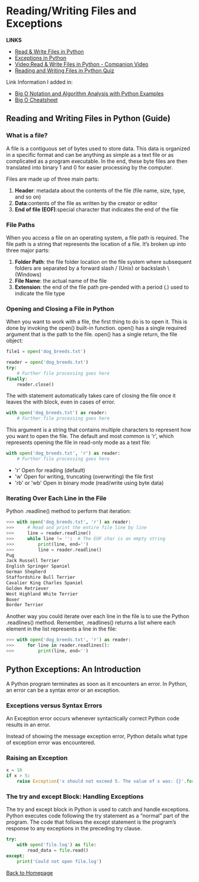 # Reading/Writing Files and Exceptions

**LINKS**

- [Read & Write Files in Python](https://realpython.com/read-write-files-python/)
- [Exceptions in Python](https://realpython.com/python-exceptions/)
- [Video:Read & Write Files in Python - Companion Video](https://realpython.com/courses/reading-and-writing-files-python/)
- [Reading and Writing Files in Python Quiz](https://realpython.com/quizzes/read-write-files-python/)

Link Information I added in:

- [Big O Notation and Algorithm Analysis with Python Examples](https://stackabuse.com/big-o-notation-and-algorithm-analysis-with-python-examples/)
- [Big O Cheatsheet](https://www.bigocheatsheet.com/)

## Reading and Writing Files in Python (Guide)


### What is a file?

A file is a contiguous set of bytes used to store data. This data is organized in a specific format and can be anything as simple as a text file or as complicated as a program executable. In the end, these byte files are then translated into binary 1 and 0 for easier processing by the computer.

Files are made up of three main parts:

1. **Header**: metadata about the contents of the file (file name, size, type, and so on)
2. **Data**:contents of the file as written by the creator or editor
3. **End of file (EOF)**:special character that indicates the end of the file

### File Paths

When you access a file on an operating system, a file path is required. The file path is a string that represents the location of a file. It’s broken up into three major parts:

1. **Folder Path**: the file folder location on the file system where subsequent folders are separated by a forward slash / (Unix) or backslash \ (Windows)
2. **File Name**: the actual name of the file
3. **Extension**: the end of the file path pre-pended with a period (.) used to indicate the file type

### Opening and Closing a File in Python

When you want to work with a file, the first thing to do is to open it. This is done by invoking the open() built-in function. open() has a single required argument that is the path to the file. open() has a single return, the file object:

```Python
file1 = open('dog_breeds.txt')

reader = open('dog_breeds.txt')
try:
    # Further file processing goes here
finally:
    reader.close()
```
The with statement automatically takes care of closing the file once it leaves the with block, even in cases of error.

```Python
with open('dog_breeds.txt') as reader:
    # Further file processing goes here
```

This argument is a string that contains multiple characters to represent how you want to open the file. The default and most common is 'r', which represents opening the file in read-only mode as a text file:

```Python
with open('dog_breeds.txt', 'r') as reader:
    # Further file processing goes here
```
- 'r'	Open for reading (default)
- 'w'	Open for writing, truncating (overwriting) the file first
- 'rb' or 'wb'	Open in binary mode (read/write using byte data)

### Iterating Over Each Line in the File

Python .readline() method to perform that iteration:

```Python
>>> with open('dog_breeds.txt', 'r') as reader:
>>>     # Read and print the entire file line by line
>>>     line = reader.readline()
>>>     while line != '':  # The EOF char is an empty string
>>>         print(line, end='')
>>>         line = reader.readline()
Pug
Jack Russell Terrier
English Springer Spaniel
German Shepherd
Staffordshire Bull Terrier
Cavalier King Charles Spaniel
Golden Retriever
West Highland White Terrier
Boxer
Border Terrier
```
Another way you could iterate over each line in the file is to use the Python .readlines() method. Remember, .readlines() returns a list where each element in the list represents a line in the file:

```Python
>>> with open('dog_breeds.txt', 'r') as reader:
>>>     for line in reader.readlines():
>>>         print(line, end='')
```
## Python Exceptions: An Introduction

A Python program terminates as soon as it encounters an error. In Python, an error can be a syntax error or an exception.

### Exceptions versus Syntax Errors

An Exception error occurs whenever syntactically correct Python code results in an error.

Instead of showing the message exception error, Python details what type of exception error was encountered.

### Raising an Exception

```Python
x = 10
if x > 5:
    raise Exception('x should not exceed 5. The value of x was: {}'.format(x))
```

### The try and except Block: Handling Exceptions

The try and except block in Python is used to catch and handle exceptions. Python executes code following the try statement as a “normal” part of the program. The code that follows the except statement is the program’s response to any exceptions in the preceding try clause.

```Python
try:
    with open('file.log') as file:
        read_data = file.read()
except:
    print('Could not open file.log')
``` 

[Back to Homepage](https://ashcaz.github.io/reading-notes)

